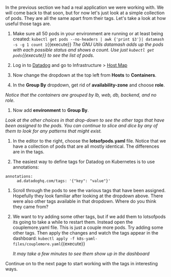 In the previous section we had a real application we were working with. We will come back to that soon, but for now let's just look at a simple collection of pods. They are all the same apart from their tags. Let's take a look at how useful those tags are.

1. Make sure all 50 pods in your environment are running or at least being created:
   `kubectl get pods --no-headers | awk {'print $3'}| datamash -s -g 1 count 1`{{execute}}
   *The GNU Utils datamash adds up the pods with each possible status and shows a count. Use just `kubectl get pods`{{execute}} to see the list of pods.*

2. Log in to <a href="https://app.datadoghq.com" target="_datadog">Datadog</a> and go to Infrastructure > <a href="https://app.datadoghq.com/infrastructure/map" target="_datadog">Host Map</a>

3. Now change the dropdown at the top left from **Hosts** to **Containers**.

4. In the **Group By** dropdown, get rid of **availability-zone** and choose **role**.
  
  *Notice that the containers are grouped by lb, web, db, backend, and no role.* 

1. Now add **environment** to **Group By**. 

  *Look at the other choices in that drop-down to see the other tags that have been assigned to the pods. You can continue to slice and dice by any of them to look for any patterns that might exist.* 

1. In the editor to the right, choose the **lotsofpods.yaml** file. Notice that we have a collection of pods that are all mostly identical. The differences are in the tags.

1. The easiest way to define tags for Datadog on Kubernetes is to use annotations:

  <pre><code>annotations:
     ad.datadoghq.com/tags: '{"key": "value"}'</code></pre>

1. Scroll through the pods to see the various tags that have been assigned. Hopefully they look familiar after looking at the dropdown above. There were also other tags available in that dropdown. Where do you think they came from?

2. We want to try adding some other tags, but if we add them to lotsofpods its going to take a while to restart them. Instead open the couplemore.yaml file. This is just a couple more pods. Try adding some other tags. Then apply the changes and watch the tags appear in the dashboard:
   `kubectl apply -f k8s-yaml-files/couplemore.yaml`{{execute}}

   *It may take a few minutes to see them show up in the dashboard*
   
Continue on to the next page to start working with the tags in interesting ways.